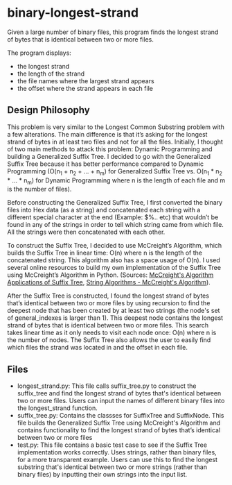 # binary-longest-strand
Given a large number of binary files, this program finds the longest strand of bytes that is identical between two or more files.

The program displays:
- the longest strand
- the length of the strand
- the file names where the largest strand appears
- the offset where the strand appears in each file

## Design Philosophy 
This problem is very similar to the Longest Common Substring problem with a few alterations. The main difference is that it’s asking for the longest strand of bytes in at least two files and not for all the files. Initially, I thought of two main methods to attack this problem: Dynamic Programming and building a Generalized Suffix Tree. I decided to go with the Generalized Suffix Tree because it has better performance compared to Dynamic Programming (O(n<sub>1</sub> + n<sub>2</sub> + ... + n<sub>m</sub>) for Generalized Suffix Tree vs.  O(n<sub>1</sub> * n<sub>2</sub> * ... * n<sub>m</sub>) for Dynamic Programming where n is the length of each file and m is the number of files). 

Before constructing the Generalized Suffix Tree, I first converted the binary files into Hex  data (as a string) and concatenated each string with a different special character at the end (Example: $%.. etc) that wouldn’t be found in any of the strings in order to tell which string came from which file. All the strings were then concatenated with each other.

To construct the Suffix Tree, I decided to use McCreight’s Algorithm, which builds the Suffix Tree in linear time: O(n) where n is the length of the concatenated string. This algorithm also has a space usage of O(n). I used several online resources to build my own implementation of the Suffix Tree using McCreight’s Algorithm in Python. (Sources: [McCreight's Algorithm Applications of Suffix Tree](https://www.cs.helsinki.fi/u/tpkarkka/opetus/13s/spa/lecture10-2x4.pdf), [String Algorithms - McCreight's Algorithm](https://www.youtube.com/watch?v=5dgheXY8IZ0)).

After the Suffix Tree is constructed, I found the longest strand of bytes that’s identical between two or more files by using recursion to find the deepest node that has been created by at least two strings (the node's set of general_indexes is larger than 1). This deepest node contains the longest strand of bytes that is identical between two or more files. This search takes linear time as it only needs to visit each node once: O(n) where n is the number of nodes. The Suffix Tree also allows the user to easily find which files the strand was located in and the offset in each file. 

## Files
- longest_strand.py: This file calls suffix_tree.py to construct the suffix_tree and find the longest strand of bytes that's identical between two or more files. Users can input the names of different binary files into the longest_strand function.
- suffix_tree.py: Contains the classses for SuffixTree and SuffixNode. This file builds the Generalized Suffix Tree using McCreight's Algorithm and contains functionality to find the longest strand of bytes that’s identical between two or more files
- test.py: This file contains a basic test case to see if the Suffix Tree implementation works correctly. Uses strings, rather than binary files, for a more transparent example. Users can use this to find the longest substring that's identical between two or more strings (rather than binary files) by inputting their own strings into the input list.
